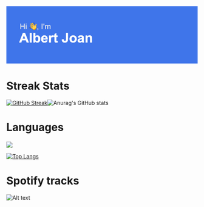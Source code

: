 <img  src="https://github.com/Albert2707/Albert2707/blob/main/header.png" />



# Streak Stats
[![GitHub Streak](http://github-readme-streak-stats.herokuapp.com?user=Albert2707&theme=dracula&border_radius=5)](https://git.io/streak-stats)![Anurag's GitHub stats](https://github-readme-stats.vercel.app/api?username=anuraghazra&show_icons=true&theme=dracula)<br/>


# Languages
<a href="https://github.com/anuraghazra/github-readme-stats">
  <img height=200 align="center" src="https://github-readme-stats.vercel.app/api?username=Albert2707" />
</a>

[![Top Langs](https://github-readme-stats.vercel.app/api/top-langs/?username=Albert2707)](https://github.com/Albert2707/github-readme-stats)

# Spotify tracks
![Alt text](https://spotify-recently-played-readme.vercel.app/api?user=82nihz4bc830hxh5o2pijv3kd)<br/>


<!--
**Albert2707/Albert2707** is a ✨ _special_ ✨ repository because its `README.md` (this file) appears on your GitHub profile.

Here are some ideas to get you started:
- 🔭 I’m currently working on ...
- 🌱 I’m currently learning ...
- 👯 I’m looking to collaborate on ...
- 🤔 I’m looking for help with ...
- 💬 Ask me about ...
- 📫 How to reach me: ...
- 😄 Pronouns: ...
- ⚡ Fun fact: ...
-->
